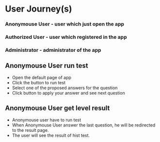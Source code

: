 # User Journey(s)
### Anonymouse User - user which just open the app
### Authorized User - user which registered in the app
### Administrator - administrator of the app

## Anonymouse User run test
* Open the default page of app 
* Click the button to run test
* Select one of the proposed answers for the question 
* Click button to apply your answer and see next question

## Anonymouse User get level result
* Anonymouse user have to run test
* When Anonymouse User answer the last question, he will be redirected to the result page.
* The user will see the result of hist test.
